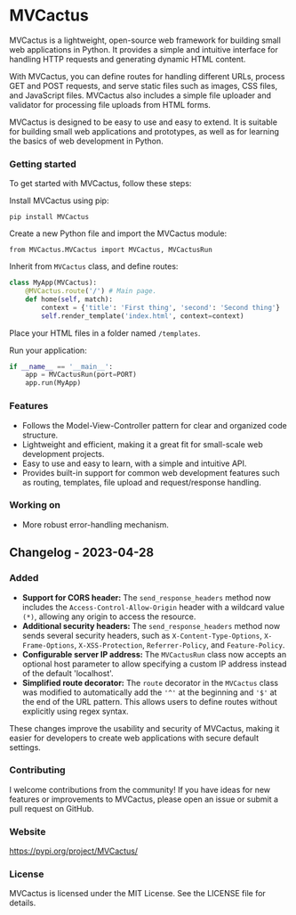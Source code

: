 # MVCactus
MVCactus is a lightweight, open-source web framework for building small web applications in Python. It provides a simple and intuitive interface for handling HTTP requests and generating dynamic HTML content.

With MVCactus, you can define routes for handling different URLs, process GET and POST requests, and serve static files such as images, CSS files, and JavaScript files. MVCactus also includes a simple file uploader and validator for processing file uploads from HTML forms.

MVCactus is designed to be easy to use and easy to extend. It is suitable for building small web applications and prototypes, as well as for learning the basics of web development in Python.

### Getting started
To get started with MVCactus, follow these steps:

Install MVCactus using pip:

```pip install MVCactus```

Create a new Python file and import the MVCactus module:

```from MVCactus.MVCactus import MVCactus, MVCactusRun```

Inherit from ```MVCactus``` class, and define routes:

``` python
class MyApp(MVCactus):
    @MVCactus.route('/') # Main page.
    def home(self, match):
        context = {'title': 'First thing', 'second': 'Second thing'}
        self.render_template('index.html', context=context)
```

Place your HTML files in a folder named ```/templates```.

Run your application:
``` python
if __name__ == '__main__':
    app = MVCactusRun(port=PORT)
    app.run(MyApp)
```

### Features
* Follows the Model-View-Controller pattern for clear and organized code structure.
* Lightweight and efficient, making it a great fit for small-scale web development projects.
* Easy to use and easy to learn, with a simple and intuitive API.
* Provides built-in support for common web development features such as routing, templates, file upload and request/response handling.

### Working on
* More robust error-handling mechanism.

## Changelog - 2023-04-28

### Added
* **Support for CORS header:** The `send_response_headers` method now includes the `Access-Control-Allow-Origin` header with a wildcard value `(*)`, allowing any origin to access the resource.
* **Additional security headers:** The `send_response_headers` method now sends several security headers, such as `X-Content-Type-Options`, `X-Frame-Options`, `X-XSS-Protection`, `Referrer-Policy`, and `Feature-Policy`.
* **Configurable server IP address:** The `MVCactusRun` class now accepts an optional host parameter to allow specifying a custom IP address instead of the default 'localhost'.
* **Simplified route decorator:** The `route` decorator in the `MVCactus` class was modified to automatically add the `'^'` at the beginning and `'$'` at the end of the URL pattern. This allows users to define routes without explicitly using regex syntax.

These changes improve the usability and security of MVCactus, making it easier for developers to create web applications with secure default settings.


### Contributing
I welcome contributions from the community! If you have ideas for new features or improvements to MVCactus, please open an issue or submit a pull request on GitHub.

### Website
https://pypi.org/project/MVCactus/

### License
MVCactus is licensed under the MIT License. See the LICENSE file for details.
